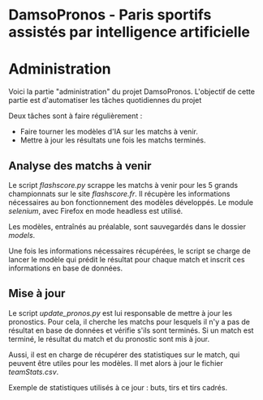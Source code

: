 
# DamsoPronos - Paris sportifs assistés par intelligence artificielle 

# Administration

Voici la partie "administration" du projet DamsoPronos.
L'objectif de cette partie est d'automatiser les tâches quotidiennes du projet

Deux tâches sont à faire régulièrement :
- Faire tourner les modèles d'IA sur les matchs à venir.
- Mettre à jour les résultats une fois les matchs terminés.
  

## Analyse des matchs à venir

Le script *flashscore.py* scrappe les matchs à venir pour les 5 grands championnats sur le site *flashscore.fr*. Il récupère les informations nécessaires au bon fonctionnement des modèles développés. Le module *selenium*, avec Firefox en mode headless est utilisé.

Les modèles, entraînés au préalable, sont sauvegardés dans le dossier *models*.

Une fois les informations nécessaires récupérées, le script se charge de lancer le modèle qui prédit le résultat pour chaque match et inscrit ces informations en base de données.

## Mise à jour

Le script *update_pronos.py* est lui responsable de mettre à jour les pronostics. Pour cela, il cherche les matchs pour lesquels il n'y a pas de résultat en base de données et vérifie s'ils sont terminés. Si un match est terminé, le résultat du match et du pronostic sont mis à jour. 

Aussi, il est en charge de récupérer des statistiques sur le match, qui peuvent être utiles pour les modèles. Il met alors à jour le fichier *teamStats.csv*. 

Exemple de statistiques utilisés à ce jour : buts, tirs et tirs cadrés.